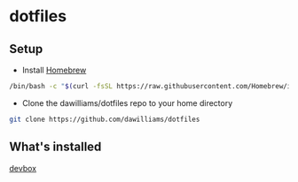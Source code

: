 # dotfiles 
## Setup
- Install [Homebrew](https://docs.brew.sh/Installation#macos-requirements)
```bash
/bin/bash -c "$(curl -fsSL https://raw.githubusercontent.com/Homebrew/install/master/install.sh)"
```
- Clone the dawilliams/dotfiles repo to your home directory
```bash
git clone https://github.com/dawilliams/dotfiles
```

## What's installed
[devbox](https://www.jetify.com/devbox/docs)
